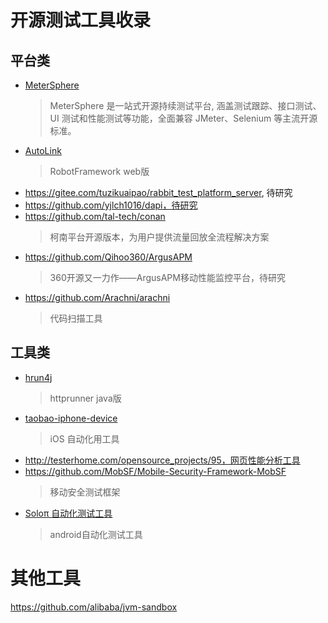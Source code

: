 # 开源测试工具收录
## 平台类
* [MeterSphere](https://github.com/metersphere/metersphere)
  > MeterSphere 是一站式开源持续测试平台, 涵盖测试跟踪、接口测试、UI 测试和性能测试等功能，全面兼容 JMeter、Selenium 等主流开源标准。
* [AutoLink](https://github.com/small99/AutoLink)
  > RobotFramework web版
* https://gitee.com/tuzikuaipao/rabbit_test_platform_server, 待研究
* https://github.com/yjlch1016/dapi，待研究
* https://github.com/tal-tech/conan
  > 柯南平台开源版本，为用户提供流量回放全流程解决方案
* https://github.com/Qihoo360/ArgusAPM
  > 360开源又一力作——ArgusAPM移动性能监控平台，待研究
* https://github.com/Arachni/arachni
  > 代码扫描工具

## 工具类
* [hrun4j](https://github.com/lematechvip/hrun4j)
  > httprunner java版
* [taobao-iphone-device](https://github.com/alibaba/taobao-iphone-device)
  > iOS 自动化用工具
* http://testerhome.com/opensource_projects/95，网页性能分析工具
* https://github.com/MobSF/Mobile-Security-Framework-MobSF
  > 移动安全测试框架
* [Soloπ 自动化测试工具](http://testerhome.com/opensource_projects/82)
  > android自动化测试工具

# 其他工具
https://github.com/alibaba/jvm-sandbox

